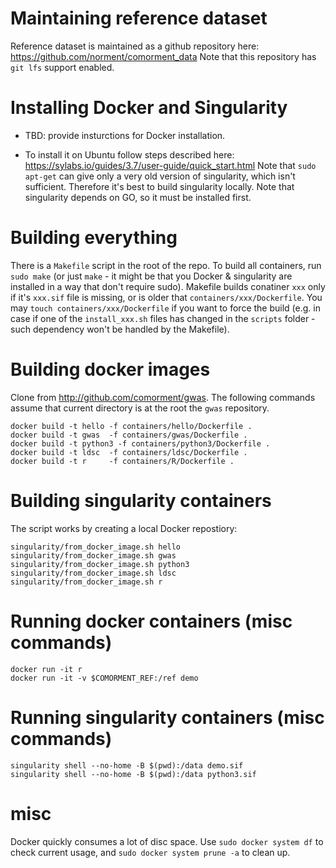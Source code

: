 # Maintaining reference dataset

Reference dataset is maintained as a github repository here:  https://github.com/norment/comorment_data
Note that this repository has ``git lfs`` support enabled.

# Installing Docker and Singularity

* TBD: provide insturctions for Docker installation.

* To install it on Ubuntu follow steps described here: https://sylabs.io/guides/3.7/user-guide/quick_start.html
  Note that ``sudo apt-get`` can give only a very old version of singularity, which isn't sufficient.
  Therefore it's best to build singularity locally.  Note that singularity depends on GO, so it must be installed first.

# Building everything

There is a ``Makefile`` script in the root of the repo. To build all containers, run ``sudo make``
(or just ``make`` - it might be that you Docker & singularity are installed in a way that don't require sudo).
Makefile builds conatiner ``xxx`` only if it's ``xxx.sif`` file is missing, or is older that ``containers/xxx/Dockerfile``.
You may ``touch containers/xxx/Dockerfile`` if you want to force the build 
(e.g. in case if one of the ``install_xxx.sh`` files has changed in the ``scripts`` folder - such dependency won't be handled by the Makefile).

# Building docker images

Clone from http://github.com/comorment/gwas.
The following commands assume that current directory is at the root the ``gwas`` repository.
```
docker build -t hello -f containers/hello/Dockerfile .
docker build -t gwas  -f containers/gwas/Dockerfile .
docker build -t python3 -f containers/python3/Dockerfile .
docker build -t ldsc  -f containers/ldsc/Dockerfile .
docker build -t r     -f containers/R/Dockerfile .
```

# Building singularity containers

The script works by creating a local Docker repostiory:
```
singularity/from_docker_image.sh hello
singularity/from_docker_image.sh gwas
singularity/from_docker_image.sh python3
singularity/from_docker_image.sh ldsc
singularity/from_docker_image.sh r
```

# Running docker containers (misc commands)

```
docker run -it r
docker run -it -v $COMORMENT_REF:/ref demo 
```

# Running singularity containers (misc commands)

```
singularity shell --no-home -B $(pwd):/data demo.sif
singularity shell --no-home -B $(pwd):/data python3.sif
```

# misc
Docker quickly consumes a lot of disc space. Use ``sudo docker system df`` to check current usage, and ``sudo docker system prune -a`` to clean up.
